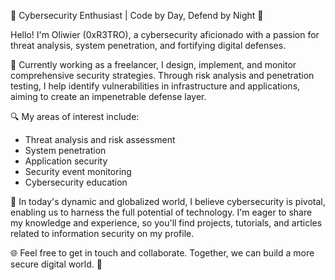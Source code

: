 🔐 Cybersecurity Enthusiast | Code by Day, Defend by Night 🌙

Hello! I'm Oliwier (0xR3TRO), a cybersecurity aficionado with a passion for threat analysis, system penetration, and fortifying digital defenses.

💼 Currently working as a freelancer, I design, implement, and monitor comprehensive security strategies. Through risk analysis and penetration testing, I help identify vulnerabilities in infrastructure and applications, aiming to create an impenetrable defense layer.

🔍 My areas of interest include:
- Threat analysis and risk assessment
- System penetration
- Application security
- Security event monitoring
- Cybersecurity education

🚀 In today's dynamic and globalized world, I believe cybersecurity is pivotal, enabling us to harness the full potential of technology. I'm eager to share my knowledge and experience, so you'll find projects, tutorials, and articles related to information security on my profile.

🌐 Feel free to get in touch and collaborate. Together, we can build a more secure digital world. 💪
